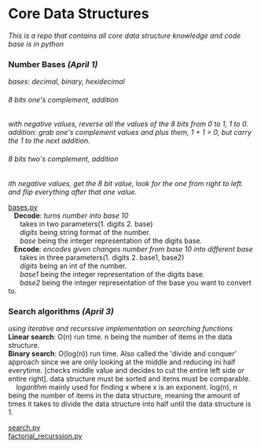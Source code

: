 # Core Data Structures
*This is a repo that contains all core data structure knowledge and code base is in python*

### Number Bases *(April 1)*
*bases: decimal, binary, hexidecimal*

###### 8 bits one's complement, addition
*with negative values, reverse all the values of the 8 bits from 0 to 1, 1 to 0.\
*addition*: grab one's complement values and plus them, 1 + 1 = 0, but carry the 1 to the next addition.*
###### 8 bits two's complement, addition
*ith negative values, get the 8 bit value, look for the one from right to left. and flip everything after that one value.*
	
[bases.py](https://github.com/RinniSwift/CoreDataStructures/blob/master/bases.py)\
&nbsp;&nbsp;&nbsp;**Decode**: *turns number into base 10*\
&nbsp;&nbsp;&nbsp;&nbsp;&nbsp;&nbsp;takes in two parameters(1. digits 2. base)\
&nbsp;&nbsp;&nbsp;&nbsp;&nbsp;&nbsp;*digits* being string format of the number.\
&nbsp;&nbsp;&nbsp;&nbsp;&nbsp;&nbsp;*base* being the integer representation of the digits base.\
&nbsp;&nbsp;&nbsp;**Encode**: *encodes given changes number from base 10 into different base*\
&nbsp;&nbsp;&nbsp;&nbsp;&nbsp;&nbsp;takes in three parameters(1. digits 2. base1, base2) \
&nbsp;&nbsp;&nbsp;&nbsp;&nbsp;&nbsp;*digits* being an int of the number.\
&nbsp;&nbsp;&nbsp;&nbsp;&nbsp;&nbsp;*base1* being the integer representation of the digits base.\
&nbsp;&nbsp;&nbsp;&nbsp;&nbsp;&nbsp;*base2* being the integer representation of the base you want to convert to.

### Search algorithms *(April 3)*
*using iterative and recurssive implementation on searching functions*\
**Linear search**: O(n) run time. n being the number of items in the data structure.\
**Binary search**: O(log(n)) run time. Also called the 'divide and conquer' approach since we are only looking at the middle and reducing ini half everytime. [checks middle value and decides to cut the entire left side or entire right]. data structure must be sorted and items must be comparable.\
&nbsp;&nbsp;&nbsp;&nbsp;*logarithm* mainly used for finding x where x is an exponent. log(n), n being the number of items in the data structure, meaning the amount of times it takes to divide the data structure into half until the data structure is 1.

[search.py](https://github.com/RinniSwift/CoreDataStructures/blob/master/search.py)\
[factorial_recurssion.py](https://github.com/RinniSwift/CoreDataStructures/blob/master/factorial_recursion.py)
